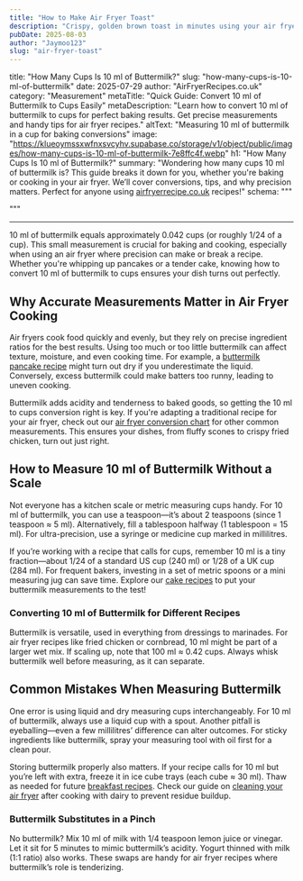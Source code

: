 ```yaml
---
title: "How to Make Air Fryer Toast"
description: "Crispy, golden brown toast in minutes using your air fryer."
pubDate: 2025-08-03
author: "Jaymoo123"
slug: "air-fryer-toast"
---
```

title: "How Many Cups Is 10 ml of Buttermilk?"
slug: "how-many-cups-is-10-ml-of-buttermilk"
date: 2025-07-29
author: "AirFryerRecipes.co.uk"
category: "Measurement"
metaTitle: "Quick Guide: Convert 10 ml of Buttermilk to Cups Easily"
metaDescription: "Learn how to convert 10 ml of buttermilk to cups for perfect baking results. Get precise measurements and handy tips for air fryer recipes."
altText: "Measuring 10 ml of buttermilk in a cup for baking conversions"
image: "https://klueoymssxwfnxsvcyhv.supabase.co/storage/v1/object/public/images/how-many-cups-is-10-ml-of-buttermilk-7e8ffc4f.webp"
h1: "How Many Cups Is 10 ml of Buttermilk?"
summary: "Wondering how many cups 10 ml of buttermilk is? This guide breaks it down for you, whether you're baking or cooking in your air fryer. We’ll cover conversions, tips, and why precision matters. Perfect for anyone using <a href=https://www.airfryerrecipe.co.uk/>airfryerrecipe.co.uk</a> recipes!"
schema: """<script type="application/ld+json">
{
  "@context": "https://schema.org",
  "@type": "WebPage",
  "name": "How Many Cups Is 10 ml of Buttermilk?",
  "url": "https://www.airfryerrecipe.co.uk/blog/how-many-cups-is-10-ml-of-buttermilk",
  "description": "Learn how to convert 10 ml of buttermilk to cups for perfect baking results. Get precise measurements and handy tips for air fryer recipes.",
  "inLanguage": "en",
  "datePublished": "2025-07-29",
  "dateModified": "2025-07-29"
}
</script>

<script type="application/ld+json">
{
  "@context": "https://schema.org",
  "@type": "FAQPage",
  "mainEntity": [
    {
      "@type": "Question",
      "name": "Can I use 10 ml of buttermilk in an air fryer recipe?",
      "acceptedAnswer": {
        "@type": "Answer",
        "text": "Absolutely! 10 ml of buttermilk is often used in small-batch or single-serving air fryer recipes, like mini pancakes or marinades. Its acidity helps tenderize meats and activate baking soda in batters. Just ensure you measure it accurately for consistent results."
      }
    },
    {
      "@type": "Question",
      "name": "How do I convert 10 ml of buttermilk to tablespoons?",
      "acceptedAnswer": {
        "@type": "Answer",
        "text": "10 ml of buttermilk is roughly 2 teaspoons or 2/3 of a tablespoon (since 1 tablespoon = 15 ml). For precision, use a metric measuring spoon or a syringe. This conversion is handy for dressings or glazes in air fryer cooking."
      }
    },
    {
      "@type": "Question",
      "name": "Does buttermilk measurement differ between the UK and US?",
      "acceptedAnswer": {
        "@type": "Answer",
        "text": "The ml-to-cups conversion is slightly different due to cup sizes: a US cup is 240 ml, while a UK cup is 284 ml. However, 10 ml remains the same volume—it’s just a smaller fraction of a UK cup (0.035 vs. 0.042 US cups)."
      }
    },
    {
      "@type": "Question",
      "name": "What’s the best way to measure 10 ml of buttermilk without tools?",
      "acceptedAnswer": {
        "@type": "Answer",
        "text": "If you lack measuring tools, a standard teaspoon holds about 5 ml, so 2 teaspoons ≈ 10 ml. Alternatively, a bottle cap from a 500 ml water bottle often holds 10 ml. For baking, though, we recommend proper tools for accuracy."
      }
    }
  ]
}
</script>

<script type="application/ld+json">
{
  "@context": "https://schema.org",
  "@type": "BlogPosting",
  "mainEntityOfPage": {
    "@type": "WebPage",
    "@id": "https://www.airfryerrecipe.co.uk/blog/how-many-cups-is-10-ml-of-buttermilk"
  },
  "headline": "How Many Cups Is 10 ml of Buttermilk?",
  "description": "Learn how to convert 10 ml of buttermilk to cups for perfect baking results. Get precise measurements and handy tips for air fryer recipes.",
  "author": {
    "@type": "Person",
    "name": "Junayd Moughal"
  },
  "publisher": {
    "@type": "Organization",
    "name": "Air Fryer Recipe",
    "logo": {
      "@type": "ImageObject",
      "url": "https://cdn.prod.website-files.com/68224a465dfe9a7ab4f57570/6844191451a8b2f1e37e63cc_Untitled%20design%20-%202025-06-05T205644.948%20(1).png"
    }
  },
  "datePublished": "2025-07-29",
  "dateModified": "2025-07-29",
  "image": {
    "@type": "ImageObject",
    "url": "https://klueoymssxwfnxsvcyhv.supabase.co/storage/v1/object/public/images/how-many-cups-is-10-ml-of-buttermilk-7e8ffc4f.webp"
  },
  "about": {
    "@type": "Thing",
    "name": "Measurement"
  },
  "keywords": "how-many-cups-is-10-ml-of-buttermilk, air fryer, air fryer recipes, Measurement",
  "articleSection": "Measurement",
  "inLanguage": "en-GB",
  "isAccessibleForFree": true,
  "articleBody": "<p>10 ml of buttermilk equals approximately 0.042 cups (or roughly 1/24 of a cup). This small measurement is crucial for baking and cooking, especially when using an air fryer where precision can make or break a recipe. Whether you're whipping up pancakes or a tender cake, knowing how to convert 10 ml of buttermilk to cups ensures your dish turns out perfectly.</p>\n\n<h2>Why Accurate Measurements Matter in Air Fryer Cooking</h2>  \n<p>Air fryers cook food quickly and evenly, but they rely on precise ingredient ratios for the best results. Using too much or too little buttermilk can affect texture, moisture, and even cooking time. For example, a <a href=https://www.airfryerrecipe.co.uk/recipes>buttermilk pancake recipe</a> might turn out dry if you underestimate the liquid. Conversely, excess buttermilk could make batters too runny, leading to uneven cooking.</p>  \n<p>Buttermilk adds acidity and tenderness to baked goods, so getting the 10 ml to cups conversion right is key. If you're adapting a traditional recipe for your air fryer, check out our <a href=https://www.airfryerrecipe.co.uk/air-fryer-conversion-chart>air fryer conversion chart</a> for other common measurements. This ensures your dishes, from fluffy scones to crispy fried chicken, turn out just right.</p>\n\n<h2>How to Measure 10 ml of Buttermilk Without a Scale</h2>  \n<p>Not everyone has a kitchen scale or metric measuring cups handy. For 10 ml of buttermilk, you can use a teaspoon—it’s about 2 teaspoons (since 1 teaspoon ≈ 5 ml). Alternatively, fill a tablespoon halfway (1 tablespoon = 15 ml). For ultra-precision, use a syringe or medicine cup marked in millilitres.</p>  \n<p>If you’re working with a recipe that calls for cups, remember 10 ml is a tiny fraction—about 1/24 of a standard US cup (240 ml) or 1/28 of a UK cup (284 ml). For frequent bakers, investing in a set of metric spoons or a mini measuring jug can save time. Explore our <a href=https://www.airfryerrecipe.co.uk/recipe-category/cakes>cake recipes</a> to put your buttermilk measurements to the test!</p>\n\n<h3>Converting 10 ml of Buttermilk for Different Recipes</h3>  \n<p>Buttermilk is versatile, used in everything from dressings to marinades. For air fryer recipes like fried chicken or cornbread, 10 ml might be part of a larger wet mix. If scaling up, note that 100 ml ≈ 0.42 cups. Always whisk buttermilk well before measuring, as it can separate.</p>\n\n<h2>Common Mistakes When Measuring Buttermilk</h2>  \n<p>One error is using liquid and dry measuring cups interchangeably. For 10 ml of buttermilk, always use a liquid cup with a spout. Another pitfall is eyeballing—even a few millilitres’ difference can alter outcomes. For sticky ingredients like buttermilk, spray your measuring tool with oil first for a clean pour.</p>  \n<p>Storing buttermilk properly also matters. If your recipe calls for 10 ml but you’re left with extra, freeze it in ice cube trays (each cube ≈ 30 ml). Thaw as needed for future <a href=https://www.airfryerrecipe.co.uk/recipe-category/breakfast>breakfast recipes</a>. Check our guide on <a href=https://www.airfryerrecipe.co.uk/air-fryer-cleaner>cleaning your air fryer</a> after cooking with dairy to prevent residue buildup.</p>\n\n<h3>Buttermilk Substitutes in a Pinch</h3>  \n<p>No buttermilk? Mix 10 ml of milk with 1/4 teaspoon lemon juice or vinegar. Let it sit for 5 minutes to mimic buttermilk’s acidity. Yogurt thinned with milk (1:1 ratio) also works. These swaps are handy for air fryer recipes where buttermilk’s role is tenderizing.</p>"
}
</script>"""
---

<p>10 ml of buttermilk equals approximately 0.042 cups (or roughly 1/24 of a cup). This small measurement is crucial for baking and cooking, especially when using an air fryer where precision can make or break a recipe. Whether you're whipping up pancakes or a tender cake, knowing how to convert 10 ml of buttermilk to cups ensures your dish turns out perfectly.</p>

<h2>Why Accurate Measurements Matter in Air Fryer Cooking</h2>  
<p>Air fryers cook food quickly and evenly, but they rely on precise ingredient ratios for the best results. Using too much or too little buttermilk can affect texture, moisture, and even cooking time. For example, a <a href=https://www.airfryerrecipe.co.uk/recipes>buttermilk pancake recipe</a> might turn out dry if you underestimate the liquid. Conversely, excess buttermilk could make batters too runny, leading to uneven cooking.</p>  
<p>Buttermilk adds acidity and tenderness to baked goods, so getting the 10 ml to cups conversion right is key. If you're adapting a traditional recipe for your air fryer, check out our <a href=https://www.airfryerrecipe.co.uk/air-fryer-conversion-chart>air fryer conversion chart</a> for other common measurements. This ensures your dishes, from fluffy scones to crispy fried chicken, turn out just right.</p>

<h2>How to Measure 10 ml of Buttermilk Without a Scale</h2>  
<p>Not everyone has a kitchen scale or metric measuring cups handy. For 10 ml of buttermilk, you can use a teaspoon—it’s about 2 teaspoons (since 1 teaspoon ≈ 5 ml). Alternatively, fill a tablespoon halfway (1 tablespoon = 15 ml). For ultra-precision, use a syringe or medicine cup marked in millilitres.</p>  
<p>If you’re working with a recipe that calls for cups, remember 10 ml is a tiny fraction—about 1/24 of a standard US cup (240 ml) or 1/28 of a UK cup (284 ml). For frequent bakers, investing in a set of metric spoons or a mini measuring jug can save time. Explore our <a href=https://www.airfryerrecipe.co.uk/recipe-category/cakes>cake recipes</a> to put your buttermilk measurements to the test!</p>

<h3>Converting 10 ml of Buttermilk for Different Recipes</h3>  
<p>Buttermilk is versatile, used in everything from dressings to marinades. For air fryer recipes like fried chicken or cornbread, 10 ml might be part of a larger wet mix. If scaling up, note that 100 ml ≈ 0.42 cups. Always whisk buttermilk well before measuring, as it can separate.</p>

<h2>Common Mistakes When Measuring Buttermilk</h2>  
<p>One error is using liquid and dry measuring cups interchangeably. For 10 ml of buttermilk, always use a liquid cup with a spout. Another pitfall is eyeballing—even a few millilitres’ difference can alter outcomes. For sticky ingredients like buttermilk, spray your measuring tool with oil first for a clean pour.</p>  
<p>Storing buttermilk properly also matters. If your recipe calls for 10 ml but you’re left with extra, freeze it in ice cube trays (each cube ≈ 30 ml). Thaw as needed for future <a href=https://www.airfryerrecipe.co.uk/recipe-category/breakfast>breakfast recipes</a>. Check our guide on <a href=https://www.airfryerrecipe.co.uk/air-fryer-cleaner>cleaning your air fryer</a> after cooking with dairy to prevent residue buildup.</p>

<h3>Buttermilk Substitutes in a Pinch</h3>  
<p>No buttermilk? Mix 10 ml of milk with 1/4 teaspoon lemon juice or vinegar. Let it sit for 5 minutes to mimic buttermilk’s acidity. Yogurt thinned with milk (1:1 ratio) also works. These swaps are handy for air fryer recipes where buttermilk’s role is tenderizing.</p>